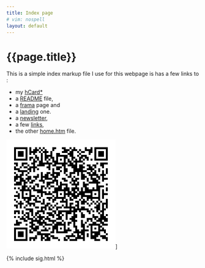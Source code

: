 ```yaml
---
title: Index page
# vim: nospell
layout: default
---
```


<meta http-equiv="refresh" content="300;URL=home.htm"/>

# {{page.title}} 

This is a simple index markup file I use for this webpage
is has a few links to :

-  my [hCard](hCard)[*]
-  a [README](README.html) file,
-  a [frama](frama.htm) page and
-  a [landing](landing.htm) one.
-  a [newsletter](newsletter.htm),
-  a few [links](links.html),
-  the other [home.htm](home.htm) file.

[*]: http://ifps.io/ipns/{{site.data.hcard.mkey}}/hCard.htm

[![QR](hCard/QRcard.png)](hCard/hCard.htm)]

{% include sig.html %}
